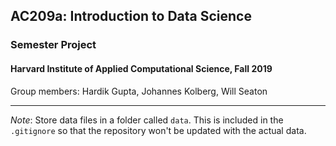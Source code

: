 ## AC209a: Introduction to Data Science
### Semester Project
#### Harvard Institute of Applied Computational Science, Fall 2019

Group members: Hardik Gupta, Johannes Kolberg, Will Seaton

---

*Note*: Store data files in a folder called `data`. This is included in the `.gitignore` so that the repository won't be updated with the actual data.